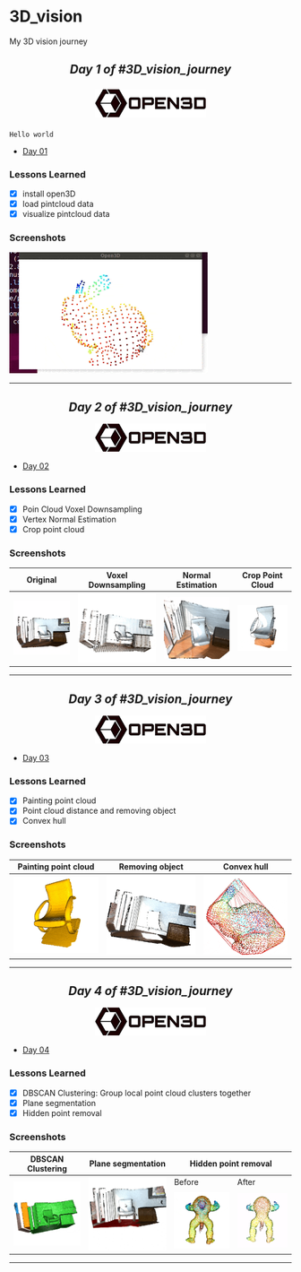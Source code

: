 # 3D_vision
My 3D vision journey

<div style="text-align:center">
     <h2 align="center">
         <i class="fas fa-calendar-day" aria-hidden="true">  Day 1 of #3D_vision_journey </i>
    </h2>      
</div>

<h3 style='text-align: center;'>
    <img  src="images/open3d_logo.png" height="50"/>     
</h3> 

`Hello world`

- [Day 01](day01)

### Lessons Learned

- [x] install open3D
- [x] load pintcloud data
- [x] visualize pintcloud data

### Screenshots

<img  src="images/Day_01.gif" /> 

***

<div style="text-align:center">
     <h2 align="center">
         <i class="fas fa-calendar-day" aria-hidden="true">  Day 2 of #3D_vision_journey </i>
    </h2>   
    <img  src="images/open3d_logo.png" height="50"/>   
</div>


- [Day 02](day02-04)

### Lessons Learned

- [x] Poin Cloud Voxel Downsampling
- [x] Vertex  Normal Estimation
- [x] Crop point cloud 

### Screenshots

| Original | Voxel Downsampling  | Normal Estimation | Crop Point Cloud |
|:---------------:|:---------------:|:---------------:|:---------------:|
|<img  src="images/Day_02_01_org.gif" width="300"/>  |<img  src="images/Day_02_02_dws.gif" width="300"/>|<img  src="images/Day_02_03_nrm.gif" width="300"/> |<img  src="images/Day_02_04_crop.gif" width="300"/> |

***

<div style="text-align:center">
     <h2 align="center">
         <i class="fas fa-calendar-day" aria-hidden="true">  Day 3 of #3D_vision_journey </i>
    </h2> 
    <img  src="images/open3d_logo.png" height="50"/>      
</div>



- [Day 03](day02-04)

### Lessons Learned

- [x] Painting point cloud 
- [x] Point cloud distance and removing object
- [x] Convex hull  

### Screenshots

| Painting point cloud | Removing object  | Convex hull  | 
|:---------------:|:---------------:|:---------------:|
|<img  src="images/Day_03_01_paint.gif" width="300"/>  |<img  src="images/Day_03_02_dist.gif" width="300"/>|<img  src="images/Day_03_03_convex.gif" width="300"/> |

***

<div style="text-align:center">
    <h2 align="center">
         <i class="fas fa-calendar-day" aria-hidden="true">  Day 4 of #3D_vision_journey </i>
    </h2>           
</div>

<p align="center">
  <img  src="images/open3d_logo.png" height="50"/>  
</p>

 

- [Day 04](day02-04)

### Lessons Learned

- [x] DBSCAN Clustering: Group local point cloud clusters together 
- [x] Plane segmentation 
- [x] Hidden point removal   

### Screenshots


<table>
  <thead>
    <tr>      
      <th>DBSCAN Clustering</th>
      <th>Plane segmentation</th>
      <th colspan="2">Hidden point removal</th>
    </tr>
  </thead>

  <tbody>    
    <tr>
      <td rowspan="2"><img  src="images/Day_03_04_DBSCAN.gif" width="300"/></td>
      <td rowspan="2"><img  src="images/Day_03_05_plain_seg.gif" width="300"/></td>
      <td>Before</td>
      <td>After</td>
    </tr>
    <tr>      
      <td><img  src="images/Day_03_06_hid_b4.gif" width="300"/></td>
      <td><img  src="images/Day_03_07_hid_aftr.gif" width="300"/></td>
    </tr>
  </tbody>
</table>

***